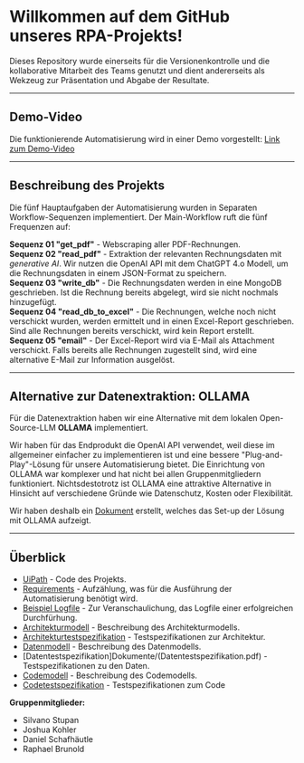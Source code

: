 # Willkommen auf dem GitHub unseres RPA-Projekts!

Dieses Repository wurde einerseits für die Versionenkontrolle und die kollaborative Mitarbeit des Teams genutzt und dient andererseits als Wekzeug zur Präsentation und Abgabe der Resultate.

_____________________________

## Demo-Video

Die funktionierende Automatisierung wird in einer Demo vorgestellt:
[Link zum Demo-Video](https://photos.onedrive.com/share/3083D8FE9F20F472!600763?cid=3083D8FE9F20F472&resId=3083D8FE9F20F472!600763&authkey=!AGHJWZlXzTnmB2M&ithint=video&e=FbJku4)

_____________________________

## Beschreibung des Projekts

Die fünf Hauptaufgaben der Automatisierung wurden in Separaten Workflow-Sequenzen implementiert. Der Main-Workflow ruft die fünf Frequenzen auf:

**Sequenz 01 "get_pdf"** - Webscraping aller PDF-Rechnungen.  
**Sequenz 02 "read_pdf"** - Extraktion der relevanten Rechnungsdaten mit *generative AI*. Wir nutzen die OpenAI API mit dem ChatGPT 4.o Modell, um die Rechnungsdaten in einem JSON-Format zu speichern.  
**Sequenz 03 "write_db"** - Die Rechnungsdaten werden in eine MongoDB geschrieben. Ist die Rechnung bereits abgelegt, wird sie nicht nochmals hinzugefügt.  
**Sequenz 04 "read_db_to_excel"** - Die Rechnungen, welche noch nicht verschickt wurden, werden ermittelt und in einen Excel-Report geschrieben. Sind alle Rechnungen bereits verschickt, wird kein Report erstellt.  
**Sequenz 05 "email"** - Der Excel-Report wird via E-Mail als Attachment verschickt. Falls bereits alle Rechnungen zugestellt sind, wird eine alternative E-Mail zur Information ausgelöst.

_____________________________

## Alternative zur Datenextraktion: OLLAMA

Für die Datenextraktion haben wir eine Alternative mit dem lokalen Open-Source-LLM **OLLAMA** implementiert. 

Wir haben für das Endprodukt die OpenAI API verwendet, weil diese im allgemeiner einfacher zu implementieren ist und eine bessere "Plug-and-Play"-Lösung für unsere Automatisierung bietet. Die Einrichtung von OLLAMA war komplexer und hat nicht bei allen Gruppenmitgliedern funktioniert. Nichtsdestotrotz ist OLLAMA eine attraktive Alternative in Hinsicht auf verschiedene Gründe wie Datenschutz, Kosten oder Flexibilität. 

Wir haben deshalb ein [Dokument](Dokumente/OLLAMA_Set_up.pdf) erstellt, welches das Set-up der Lösung mit OLLAMA aufzeigt.

_____________________________

## Überblick

- [UiPath](UiPath) - Code des Projekts.
- [Requirements](Dokumente/Requirements.pdf) - Aufzählung, was für die Ausführung der Automatisierung benötigt wird.
- [Beispiel Logfile](Dokumente/Beispiel_Logfile.txt) - Zur Veranschaulichung, das Logfile einer erfolgreichen Durchfürhung.
- [Architekturmodell](Dokumente/Architekturmodell.pdf) - Beschreibung des Architekturmodells.
- [Architekturtestspezifikation](Dokumente/Architekturtestspezifikation.pdf) - Testspezifikationen zur Architektur.
- [Datenmodell](Dokumente/Datenmodell.pdf) - Beschreibung des Datenmodells.
- [Datentestspezifikation]Dokumente/(Datentestspezifikation.pdf) - Testspezifikationen zu den Daten.
- [Codemodell](Dokumente/Codemodell.pdf) - Beschreibung des Codemodells.
- [Codetestspezifikation](Dokumente/Codetestspezifikation.pdf) - Testspezifikationen zum Code
  

  
**Gruppenmitglieder:**  
- Silvano Stupan
- Joshua Kohler
- Daniel Schafhäutle
- Raphael Brunold